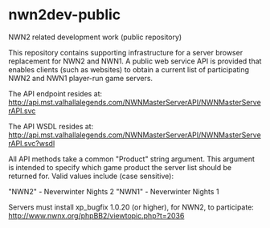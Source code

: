 nwn2dev-public
==============

NWN2 related development work (public repository)

This repository contains supporting infrastructure for a server browser
replacement for NWN2 and NWN1.  A public web service API is provided that
enables clients (such as websites) to obtain a current list of participating
NWN2 and NWN1 player-run game servers.

The API endpoint resides at:
http://api.mst.valhallalegends.com/NWNMasterServerAPI/NWNMasterServerAPI.svc

The API WSDL resides at:
http://api.mst.valhallalegends.com/NWNMasterServerAPI/NWNMasterServerAPI.svc?wsdl

All API methods take a common "Product" string argument.  This argument is
intended to specify which game product the server list should be returned for.
Valid values include (case sensitive):

"NWN2" - Neverwinter Nights 2
"NWN1" - Neverwinter Nights 1

Servers must install xp\_bugfix 1.0.20 (or higher), for NWN2, to participate:
http://www.nwnx.org/phpBB2/viewtopic.php?t=2036

